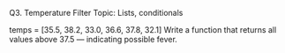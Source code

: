 Q3. Temperature Filter
Topic: Lists, conditionals

temps = [35.5, 38.2, 33.0, 36.6, 37.8, 32.1]
Write a function that returns all values above 37.5 — indicating possible fever.